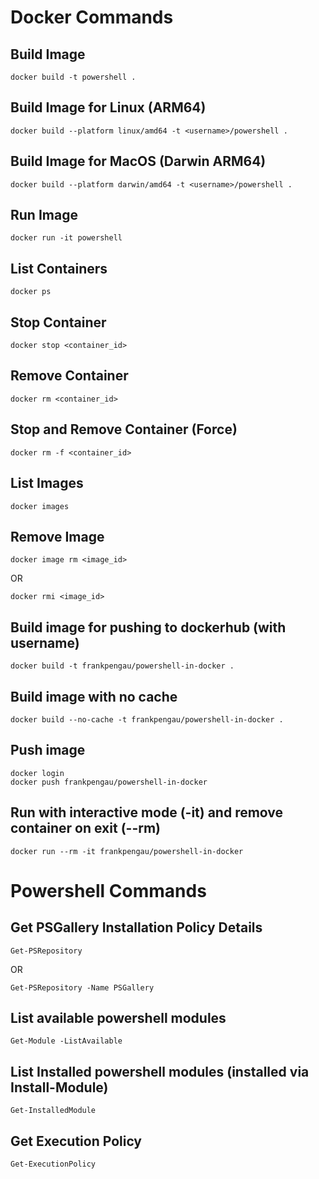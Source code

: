 # Docker Commands

## Build Image
```
docker build -t powershell .
```

## Build Image for Linux (ARM64)
```
docker build --platform linux/amd64 -t <username>/powershell .
```

## Build Image for MacOS (Darwin ARM64)
```
docker build --platform darwin/amd64 -t <username>/powershell .
```

## Run Image
```
docker run -it powershell
```

## List Containers
```
docker ps
```

## Stop Container
```
docker stop <container_id>
```

## Remove Container
```
docker rm <container_id>
```

## Stop and Remove Container (Force)
```
docker rm -f <container_id>
```

## List Images
```
docker images
```

## Remove Image
```
docker image rm <image_id>
```
OR
```
docker rmi <image_id>
```

## Build image for pushing to dockerhub (with username)
```
docker build -t frankpengau/powershell-in-docker .
```

## Build image with no cache
```
docker build --no-cache -t frankpengau/powershell-in-docker .
```

## Push image
```
docker login
docker push frankpengau/powershell-in-docker
```

## Run with interactive mode (-it) and remove container on exit (--rm)
```
docker run --rm -it frankpengau/powershell-in-docker
```

# Powershell Commands
## Get PSGallery Installation Policy Details
```
Get-PSRepository
```
OR
```
Get-PSRepository -Name PSGallery
```

## List available powershell modules
```
Get-Module -ListAvailable
```

## List Installed powershell modules (installed via Install-Module)
```
Get-InstalledModule
```

## Get Execution Policy
```
Get-ExecutionPolicy
```